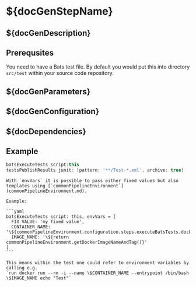 # ${docGenStepName}

## ${docGenDescription}

## Prerequsites

You need to have a Bats test file. By default you would put this into directory `src/test` within your source code repository.

## ${docGenParameters}

## ${docGenConfiguration}

## ${docDependencies}

## Example

```groovy
batsExecuteTests script:this
testsPublishResults junit: [pattern: '**/Test-*.xml', archive: true]
```

    With `envVars` it is possible to pass either fixed values but also templates using [`commonPipelineEnvironment`](commonPipelineEnvironment.md).

    Example:

    ```yaml
    batsExecuteTests script: this, envVars = [
      FIX_VALUE: 'my fixed value',
      CONTAINER_NAME: '\${commonPipelineEnvironment.configuration.steps.executeBatsTests.dockerContainerName}',
      IMAGE_NAME: '\${return commonPipelineEnvironment.getDockerImageNameAndTag()}'
    ]
    ```

    This means within the test one could refer to environment variables by calling e.g.
    `run docker run --rm -i --name \$CONTAINER_NAME --entrypoint /bin/bash \$IMAGE_NAME echo "Test"`
